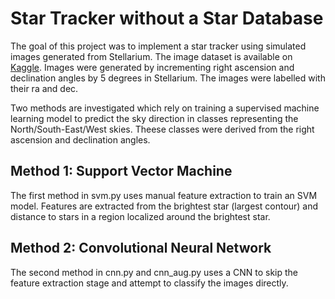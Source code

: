 # Star Tracker without a Star Database

The goal of this project was to implement a star tracker using simulated images generated from Stellarium. The image dataset is available on [Kaggle](https://www.kaggle.com/datasets/stephenscott99/star-fields). Images were generated by incrementing right ascension and declination angles by 5 degrees in Stellarium. The images were labelled with their ra and dec.

Two methods are investigated which rely on training a supervised machine learning model to predict the sky direction in classes representing the North/South-East/West skies. Theese classes were derived from the right ascension and declination angles.

## Method 1: Support Vector Machine

The first method in svm.py uses manual feature extraction to train an SVM model. Features are extracted from the brightest star (largest contour) and distance to stars in a region localized around the brightest star.

## Method 2: Convolutional Neural Network

The second method in cnn.py and cnn_aug.py uses a CNN to skip the feature extraction stage and attempt to classify the images directly.